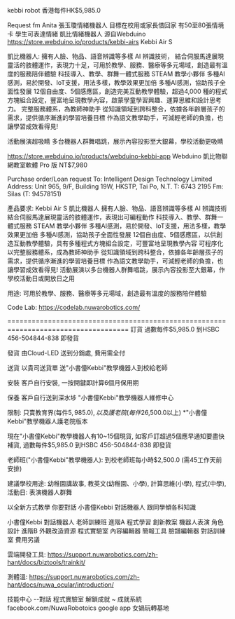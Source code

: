 kebbi robot 香港每件HK$5,985.0 

Request fm Anita 張玉瓊情緒機器人 目標在校用或家長借回家 有50至80張情境卡 學生可表達情緒 凱比情緒機器人
源自Webduino https://store.webduino.io/products/kebbi-airs Kebbi Air S 

凱比機器人: 
擁有人臉、物品、語音辨識等多樣 AI 辨識技術， 結合伺服馬達展現靈活的肢體運作，表現力十足，可用於教學、服務、醫療等多元場域，創造最有溫度的服務陪伴體驗 科技導入、教學、群舞一體式服務 STEAM 教學小夥伴 多種AI感測，易於開發、IoT支援，用法多樣，教學效果更加倍 多種AI感測，協助孩子全面性發展 12個自由度、5個感應區，創造完美互動教學體驗，超過4,000 種的程式方塊組合設定，豐富地呈現教學內容，啟蒙學童學習興趣、運算思維和設計思考力。 完整服務體系，為教師神助手 從知識領域到跨科整合，依據各年齡層孩子的需求，提供循序漸進的學習培養目標 作為語文教學助手，可減輕老師的負擔，也讓學習成效看得見!

活動展演超吸睛 多台機器人群舞唱跳，展示內容投影至大銀幕，學校活動更吸睛

https://store.webduino.io/products/webduino-kebbi-app Webduino 凱比物聯網教室軟體 Pro 版 NT$7,980

Purchase order/Loan request 
To: Intelligent Design Technology Limited 
Address: Unit 965, 9/F, Building 19W, HKSTP, Tai Po, N.T. 
T: 6743 2195 
Fm: Silas (T: 94578151)

產品要求: Kebbi Air S 凱比機器人 擁有人臉、物品、語音辨識等多樣 AI 辨識技術 結合伺服馬達展現靈活的肢體運作，表現出可編程動作 科技導入、教學、群舞一體式服務 STEAM 教學小夥伴 多種AI感測，易於開發、IoT支援，用法多樣，教學效果更加倍 多種AI感測，協助孩子全面性發展 12個自由度、5個感應區，以供創造互動教學體驗，具有多種程式方塊組合設定，可豐富地呈現教學內容 可程序化以完整服務體系，成為教師神助手 從知識領域到跨科整合，依據各年齡層孩子的需求，提供循序漸進的學習培養目標 作為語文教學助手，可減輕老師的負擔，也讓學習成效看得見! 活動展演以多台機器人群舞唱跳，展示內容投影至大銀幕，作學校活動日或開放日之用

用途: 可用於教學、服務、醫療等多元場域，創造最有溫度的服務陪伴體驗

Code Lab: https://codelab.nuwarobotics.com/

====================================================================================
訂貨 過數每件$5,985.0 到HSBC 456-504844-838 即發貨

發貨 由Cloud-LED 送到分銷處, 費用需全付

送貨 以貴司送貨單 送"小書僮Kebbi"教學機器人到校給老師

安裝 客戶自行安裝, 一按開鍵即計算6個月保用期

保養 客戶自行送到深水埗  "小書僮Kebbi"教學機器人維修中心

限制: 只賣教育界(每件$5,985.0), 以及護老院(每件$26,500.0以上) *"小書僮Kebbi"教學機器人護老院版本

現在"小書僮Kebbi"教學機器人有10~15個現貨,  如客戶訂超過5個應早通知要盡快補貨, 過數每件$5,985.0 到HSBC 456-504844-838 即發貨

老師班("小書僮Kebbi"教學機器人): 到校老師班每小時$2,500.0  (需45工作天前安排) 

建議學校用途: 幼稚園講故事, 教英文(幼稚園、小學), 計算思維(小學), 程式(中學), 活動日: 表演機器人群舞

以全新方式教學 你要對話  小書僮Kebbi 對話機器人 跟同學傾各科知識

小書僮Kebbi 對話機器人
老師訓練班
進階A
  程式學習
  創新教案
  機器人表演
  角色設計
進階B
  外觀改造資源
  程式實驗室
  內容編輯器
  簡報工具
  臉譜編輯器
  對話訓練室
  費用另議

雲端開發工具:
https://support.nuwarobotics.com/zh-hant/docs/biztools/trainkit/

測體溫:
https://support.nuwarobotics.com/zh-hant/docs/nuwa_ocular/introduction/

技能中心 --對話
程式實驗室
解鎖成就 ~ 成就系統
facebook.com/NuwaRobotoics
google app 女媧玩轉基地


 

